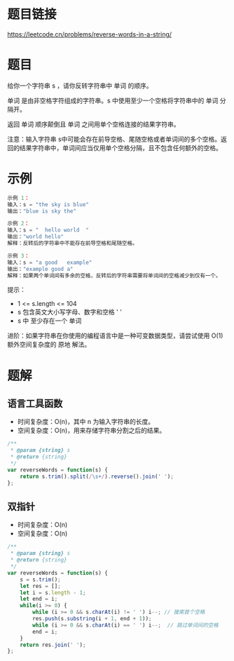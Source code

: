 
# 题目链接

https://leetcode.cn/problems/reverse-words-in-a-string/

# 题目

给你一个字符串 s ，请你反转字符串中 单词 的顺序。

单词 是由非空格字符组成的字符串。s 中使用至少一个空格将字符串中的 单词 分隔开。

返回 单词 顺序颠倒且 单词 之间用单个空格连接的结果字符串。

注意：输入字符串 s中可能会存在前导空格、尾随空格或者单词间的多个空格。返回的结果字符串中，单词间应当仅用单个空格分隔，且不包含任何额外的空格。

# 示例

```js
示例 1：
输入：s = "the sky is blue"
输出："blue is sky the"

示例 2：
输入：s = "  hello world  "
输出："world hello"
解释：反转后的字符串中不能存在前导空格和尾随空格。

示例 3：
输入：s = "a good   example"
输出："example good a"
解释：如果两个单词间有多余的空格，反转后的字符串需要将单词间的空格减少到仅有一个。

```

提示：

- 1 <= s.length <= 104
- s 包含英文大小写字母、数字和空格 ' '
- s 中 至少存在一个 单词

进阶：如果字符串在你使用的编程语言中是一种可变数据类型，请尝试使用 O(1) 额外空间复杂度的 原地 解法。

# 题解

## 语言工具函数

- 时间复杂度：O(n)，其中 n 为输入字符串的长度。
- 空间复杂度：O(n)，用来存储字符串分割之后的结果。

```js
/**
 * @param {string} s
 * @return {string}
 */
var reverseWords = function(s) {
    return s.trim().split(/\s+/).reverse().join(' ');
};
```

## 双指针

- 时间复杂度：O(n)
- 空间复杂度：O(n)

```js
/**
 * @param {string} s
 * @return {string}
 */
var reverseWords = function(s) {
    s = s.trim();
    let res = [];
    let i = s.length - 1;
    let end = i;
    while(i >= 0) {
        while (i >= 0 && s.charAt(i) != ' ') i--; // 搜索首个空格
        res.push(s.substring(i + 1, end + 1));
        while (i >= 0 && s.charAt(i) == ' ') i--;  // 跳过单词间的空格
        end = i;
    }
    return res.join(' ');
};
```
